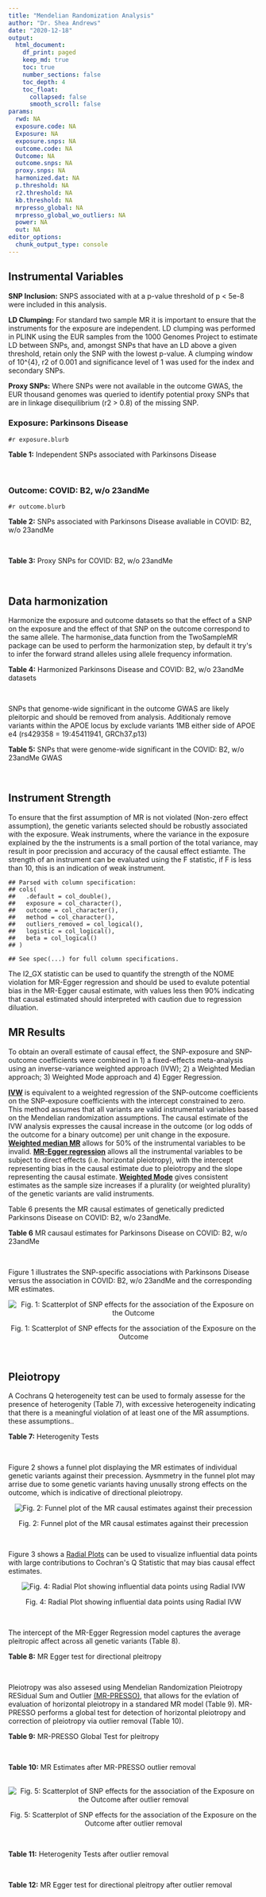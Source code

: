 ```yaml
---
title: "Mendelian Randomization Analysis"
author: "Dr. Shea Andrews"
date: "2020-12-18"
output:
  html_document:
    df_print: paged
    keep_md: true
    toc: true
    number_sections: false
    toc_depth: 4
    toc_float:
      collapsed: false
      smooth_scroll: false
params:
  rwd: NA
  exposure.code: NA
  Exposure: NA
  exposure.snps: NA
  outcome.code: NA
  Outcome: NA
  outcome.snps: NA
  proxy.snps: NA
  harmonized.dat: NA
  p.threshold: NA
  r2.threshold: NA
  kb.threshold: NA
  mrpresso_global: NA
  mrpresso_global_wo_outliers: NA
  power: NA
  out: NA
editor_options:
  chunk_output_type: console
---
```







## Instrumental Variables
**SNP Inclusion:** SNPS associated with at a p-value threshold of p < 5e-8 were included in this analysis.
<br>

**LD Clumping:** For standard two sample MR it is important to ensure that the instruments for the exposure are independent. LD clumping was performed in PLINK using the EUR samples from the 1000 Genomes Project to estimate LD between SNPs, and, amongst SNPs that have an LD above a given threshold, retain only the SNP with the lowest p-value. A clumping window of 10^{4}, r2 of 0.001 and significance level of 1 was used for the index and secondary SNPs.
<br>

**Proxy SNPs:** Where SNPs were not available in the outcome GWAS, the EUR thousand genomes was queried to identify potential proxy SNPs that are in linkage disequilibrium (r2 > 0.8) of the missing SNP.
<br>

### Exposure: Parkinsons Disease
`#r exposure.blurb`
<br>

**Table 1:** Independent SNPs associated with Parkinsons Disease
<div data-pagedtable="false">
  <script data-pagedtable-source type="application/json">
{"columns":[{"label":["SNP"],"name":[1],"type":["chr"],"align":["left"]},{"label":["CHROM"],"name":[2],"type":["dbl"],"align":["right"]},{"label":["POS"],"name":[3],"type":["dbl"],"align":["right"]},{"label":["REF"],"name":[4],"type":["chr"],"align":["left"]},{"label":["ALT"],"name":[5],"type":["chr"],"align":["left"]},{"label":["AF"],"name":[6],"type":["dbl"],"align":["right"]},{"label":["BETA"],"name":[7],"type":["dbl"],"align":["right"]},{"label":["SE"],"name":[8],"type":["dbl"],"align":["right"]},{"label":["Z"],"name":[9],"type":["dbl"],"align":["right"]},{"label":["P"],"name":[10],"type":["dbl"],"align":["right"]},{"label":["N"],"name":[11],"type":["dbl"],"align":["right"]},{"label":["TRAIT"],"name":[12],"type":["chr"],"align":["left"]}],"data":[{"1":"rs35749011","2":"1","3":"155135036","4":"G","5":"A","6":"0.0191","7":"0.7508","8":"0.0659","9":"11.393020","10":"5.022e-30","11":"482730","12":"parkinsons_disease"},{"1":"rs823106","2":"1","3":"205656453","4":"G","5":"C","6":"0.8488","7":"-0.1492","8":"0.0239","9":"-6.242678","10":"4.100e-10","11":"482730","12":"parkinsons_disease"},{"1":"rs4488803","2":"3","3":"58218352","4":"G","5":"A","6":"0.3746","7":"-0.1136","8":"0.0199","9":"-5.708543","10":"1.076e-08","11":"482730","12":"parkinsons_disease"},{"1":"rs34311866","2":"4","3":"951947","4":"T","5":"C","6":"0.1958","7":"0.2272","8":"0.0231","9":"9.835500","10":"7.974e-23","11":"482730","12":"parkinsons_disease"},{"1":"rs4698412","2":"4","3":"15737348","4":"G","5":"A","6":"0.5530","7":"0.1258","8":"0.0168","9":"7.488095","10":"7.049e-14","11":"482730","12":"parkinsons_disease"},{"1":"rs7695720","2":"4","3":"77183300","4":"A","5":"C","6":"0.2091","7":"-0.1255","8":"0.0208","9":"-6.033650","10":"1.528e-09","11":"482730","12":"parkinsons_disease"},{"1":"rs356203","2":"4","3":"90666041","4":"C","5":"T","6":"0.6169","7":"-0.2398","8":"0.0178","9":"-13.471910","10":"3.007e-41","11":"482730","12":"parkinsons_disease"},{"1":"rs75646569","2":"5","3":"60345424","4":"T","5":"G","6":"0.1117","7":"0.1916","8":"0.0266","9":"7.203010","10":"5.618e-13","11":"482730","12":"parkinsons_disease"},{"1":"rs35265698","2":"6","3":"32561334","4":"C","5":"G","6":"0.1547","7":"-0.2000","8":"0.0303","9":"-6.600660","10":"3.927e-11","11":"480593","12":"parkinsons_disease"},{"1":"rs858295","2":"7","3":"23245569","4":"A","5":"G","6":"0.3947","7":"-0.1039","8":"0.0176","9":"-5.903410","10":"3.831e-09","11":"482730","12":"parkinsons_disease"},{"1":"rs620490","2":"8","3":"16697579","4":"T","5":"G","6":"0.2762","7":"-0.1174","8":"0.0190","9":"-6.178950","10":"6.456e-10","11":"482730","12":"parkinsons_disease"},{"1":"rs144814361","2":"10","3":"121410917","4":"C","5":"T","6":"0.0174","7":"0.4411","8":"0.0680","9":"6.486765","10":"9.065e-11","11":"482730","12":"parkinsons_disease"},{"1":"rs75505347","2":"12","3":"40885549","4":"C","5":"T","6":"0.0195","7":"0.3917","8":"0.0674","9":"5.811573","10":"6.117e-09","11":"482730","12":"parkinsons_disease"},{"1":"rs10847864","2":"12","3":"123326598","4":"G","5":"T","6":"0.3625","7":"0.1274","8":"0.0179","9":"7.117318","10":"9.812e-13","11":"482730","12":"parkinsons_disease"},{"1":"rs4774417","2":"15","3":"61993702","4":"G","5":"A","6":"0.7397","7":"0.1052","8":"0.0192","9":"5.479167","10":"4.626e-08","11":"482730","12":"parkinsons_disease"},{"1":"rs12934900","2":"16","3":"30923602","4":"A","5":"T","6":"0.6571","7":"0.1215","8":"0.0184","9":"6.603260","10":"4.331e-11","11":"482730","12":"parkinsons_disease"},{"1":"rs4566208","2":"17","3":"16010920","4":"A","5":"G","6":"0.5659","7":"-0.0957","8":"0.0174","9":"-5.500000","10":"3.884e-08","11":"482730","12":"parkinsons_disease"},{"1":"rs58879558","2":"17","3":"44095467","4":"T","5":"C","6":"0.2229","7":"-0.2383","8":"0.0250","9":"-9.532000","10":"1.363e-21","11":"482730","12":"parkinsons_disease"},{"1":"rs4588066","2":"18","3":"40672964","4":"G","5":"A","6":"0.3260","7":"0.1046","8":"0.0178","9":"5.876404","10":"4.453e-09","11":"482730","12":"parkinsons_disease"}],"options":{"columns":{"min":{},"max":[10]},"rows":{"min":[10],"max":[10]},"pages":{}}}
  </script>
</div>
<br>

### Outcome: COVID: B2, w/o 23andMe
`#r outcome.blurb`
<br>

**Table 2:** SNPs associated with Parkinsons Disease avaliable in COVID: B2, w/o 23andMe
<div data-pagedtable="false">
  <script data-pagedtable-source type="application/json">
{"columns":[{"label":["SNP"],"name":[1],"type":["chr"],"align":["left"]},{"label":["CHROM"],"name":[2],"type":["dbl"],"align":["right"]},{"label":["POS"],"name":[3],"type":["dbl"],"align":["right"]},{"label":["REF"],"name":[4],"type":["chr"],"align":["left"]},{"label":["ALT"],"name":[5],"type":["chr"],"align":["left"]},{"label":["AF"],"name":[6],"type":["dbl"],"align":["right"]},{"label":["BETA"],"name":[7],"type":["dbl"],"align":["right"]},{"label":["SE"],"name":[8],"type":["dbl"],"align":["right"]},{"label":["Z"],"name":[9],"type":["dbl"],"align":["right"]},{"label":["P"],"name":[10],"type":["dbl"],"align":["right"]},{"label":["N"],"name":[11],"type":["dbl"],"align":["right"]},{"label":["TRAIT"],"name":[12],"type":["chr"],"align":["left"]}],"data":[{"1":"rs35749011","2":"1","3":"155135036","4":"G","5":"A","6":"0.01416","7":"-0.0315220","8":"0.114360","9":"-0.2756383","10":"7.828e-01","11":"665355","12":"COVID:_hospitalized_vs._population__eur_w/o_23andMe"},{"1":"rs823106","2":"1","3":"205656453","4":"G","5":"C","6":"0.87790","7":"-0.0633260","8":"0.032680","9":"-1.9377601","10":"5.265e-02","11":"908494","12":"COVID:_hospitalized_vs._population__eur_w/o_23andMe"},{"1":"rs4488803","2":"3","3":"58218352","4":"G","5":"A","6":"0.40720","7":"0.0211050","8":"0.028202","9":"0.7483512","10":"4.542e-01","11":"898438","12":"COVID:_hospitalized_vs._population__eur_w/o_23andMe"},{"1":"rs34311866","2":"4","3":"951947","4":"T","5":"C","6":"0.19400","7":"-0.0068536","8":"0.029228","9":"-0.2344875","10":"8.146e-01","11":"908494","12":"COVID:_hospitalized_vs._population__eur_w/o_23andMe"},{"1":"rs4698412","2":"4","3":"15737348","4":"G","5":"A","6":"0.55810","7":"-0.0097235","8":"0.023078","9":"-0.4213320","10":"6.735e-01","11":"908494","12":"COVID:_hospitalized_vs._population__eur_w/o_23andMe"},{"1":"rs7695720","2":"4","3":"77183300","4":"A","5":"C","6":"0.21410","7":"-0.0152380","8":"0.034083","9":"-0.4470851","10":"6.548e-01","11":"897825","12":"COVID:_hospitalized_vs._population__eur_w/o_23andMe"},{"1":"rs356203","2":"4","3":"90666041","4":"C","5":"T","6":"0.64060","7":"0.0161950","8":"0.024279","9":"0.6670374","10":"5.048e-01","11":"907881","12":"COVID:_hospitalized_vs._population__eur_w/o_23andMe"},{"1":"rs75646569","2":"5","3":"60345424","4":"T","5":"G","6":"0.10170","7":"-0.0430430","8":"0.038079","9":"-1.1303606","10":"2.583e-01","11":"908494","12":"COVID:_hospitalized_vs._population__eur_w/o_23andMe"},{"1":"rs35265698","2":"6","3":"32561334","4":"C","5":"G","6":"0.17760","7":"-0.0723410","8":"0.032361","9":"-2.2354377","10":"2.539e-02","11":"908494","12":"COVID:_hospitalized_vs._population__eur_w/o_23andMe"},{"1":"rs858295","2":"7","3":"23245569","4":"A","5":"G","6":"0.38250","7":"-0.0027350","8":"0.023583","9":"-0.1159734","10":"9.077e-01","11":"908494","12":"COVID:_hospitalized_vs._population__eur_w/o_23andMe"},{"1":"rs620490","2":"8","3":"16697579","4":"T","5":"G","6":"0.29150","7":"-0.0462060","8":"0.025947","9":"-1.7807839","10":"7.494e-02","11":"907881","12":"COVID:_hospitalized_vs._population__eur_w/o_23andMe"},{"1":"rs144814361","2":"10","3":"121410917","4":"C","5":"T","6":"0.01875","7":"-0.0739670","8":"0.115280","9":"-0.6416291","10":"5.211e-01","11":"897825","12":"COVID:_hospitalized_vs._population__eur_w/o_23andMe"},{"1":"rs75505347","2":"12","3":"40885549","4":"C","5":"T","6":"0.02067","7":"0.0457140","8":"0.083676","9":"0.5463215","10":"5.848e-01","11":"907881","12":"COVID:_hospitalized_vs._population__eur_w/o_23andMe"},{"1":"rs10847864","2":"12","3":"123326598","4":"G","5":"T","6":"0.34870","7":"-0.0292040","8":"0.032206","9":"-0.9067876","10":"3.645e-01","11":"621411","12":"COVID:_hospitalized_vs._population__eur_w/o_23andMe"},{"1":"rs4774417","2":"15","3":"61993702","4":"G","5":"A","6":"0.71010","7":"-0.0151440","8":"0.033188","9":"-0.4563095","10":"6.482e-01","11":"895822","12":"COVID:_hospitalized_vs._population__eur_w/o_23andMe"},{"1":"rs12934900","2":"16","3":"30923602","4":"A","5":"T","6":"0.64030","7":"-0.0168120","8":"0.029052","9":"-0.5786865","10":"5.628e-01","11":"898438","12":"COVID:_hospitalized_vs._population__eur_w/o_23andMe"},{"1":"rs4566208","2":"17","3":"16010920","4":"A","5":"G","6":"0.55380","7":"0.0191260","8":"0.024695","9":"0.7744888","10":"4.387e-01","11":"905878","12":"COVID:_hospitalized_vs._population__eur_w/o_23andMe"},{"1":"rs58879558","2":"17","3":"44095467","4":"T","5":"C","6":"0.21550","7":"-0.1185500","8":"0.027692","9":"-4.2810198","10":"1.862e-05","11":"669783","12":"COVID:_hospitalized_vs._population__eur_w/o_23andMe"},{"1":"rs4588066","2":"18","3":"40672964","4":"G","5":"A","6":"0.33670","7":"-0.0062147","8":"0.024802","9":"-0.2505725","10":"8.021e-01","11":"908494","12":"COVID:_hospitalized_vs._population__eur_w/o_23andMe"}],"options":{"columns":{"min":{},"max":[10]},"rows":{"min":[10],"max":[10]},"pages":{}}}
  </script>
</div>
<br>

**Table 3:** Proxy SNPs for COVID: B2, w/o 23andMe
<div data-pagedtable="false">
  <script data-pagedtable-source type="application/json">
{"columns":[{"label":["proxy.outcome"],"name":[1],"type":["lgl"],"align":["right"]},{"label":["target_snp"],"name":[2],"type":["lgl"],"align":["right"]},{"label":["proxy_snp"],"name":[3],"type":["lgl"],"align":["right"]},{"label":["ld.r2"],"name":[4],"type":["lgl"],"align":["right"]},{"label":["Dprime"],"name":[5],"type":["lgl"],"align":["right"]},{"label":["ref.proxy"],"name":[6],"type":["lgl"],"align":["right"]},{"label":["alt.proxy"],"name":[7],"type":["lgl"],"align":["right"]},{"label":["CHROM"],"name":[8],"type":["lgl"],"align":["right"]},{"label":["POS"],"name":[9],"type":["lgl"],"align":["right"]},{"label":["ALT.proxy"],"name":[10],"type":["lgl"],"align":["right"]},{"label":["REF.proxy"],"name":[11],"type":["lgl"],"align":["right"]},{"label":["AF"],"name":[12],"type":["lgl"],"align":["right"]},{"label":["BETA"],"name":[13],"type":["lgl"],"align":["right"]},{"label":["SE"],"name":[14],"type":["lgl"],"align":["right"]},{"label":["P"],"name":[15],"type":["lgl"],"align":["right"]},{"label":["N"],"name":[16],"type":["lgl"],"align":["right"]},{"label":["ref"],"name":[17],"type":["lgl"],"align":["right"]},{"label":["alt"],"name":[18],"type":["lgl"],"align":["right"]},{"label":["ALT"],"name":[19],"type":["lgl"],"align":["right"]},{"label":["REF"],"name":[20],"type":["lgl"],"align":["right"]},{"label":["PHASE"],"name":[21],"type":["lgl"],"align":["right"]}],"data":[{"1":"NA","2":"NA","3":"NA","4":"NA","5":"NA","6":"NA","7":"NA","8":"NA","9":"NA","10":"NA","11":"NA","12":"NA","13":"NA","14":"NA","15":"NA","16":"NA","17":"NA","18":"NA","19":"NA","20":"NA","21":"NA"}],"options":{"columns":{"min":{},"max":[10]},"rows":{"min":[10],"max":[10]},"pages":{}}}
  </script>
</div>
<br>

## Data harmonization
Harmonize the exposure and outcome datasets so that the effect of a SNP on the exposure and the effect of that SNP on the outcome correspond to the same allele. The harmonise_data function from the TwoSampleMR package can be used to perform the harmonization step, by default it try's to infer the forward strand alleles using allele frequency information.
<br>

**Table 4:** Harmonized Parkinsons Disease and COVID: B2, w/o 23andMe datasets
<div data-pagedtable="false">
  <script data-pagedtable-source type="application/json">
{"columns":[{"label":["SNP"],"name":[1],"type":["chr"],"align":["left"]},{"label":["effect_allele.exposure"],"name":[2],"type":["chr"],"align":["left"]},{"label":["other_allele.exposure"],"name":[3],"type":["chr"],"align":["left"]},{"label":["effect_allele.outcome"],"name":[4],"type":["chr"],"align":["left"]},{"label":["other_allele.outcome"],"name":[5],"type":["chr"],"align":["left"]},{"label":["beta.exposure"],"name":[6],"type":["dbl"],"align":["right"]},{"label":["beta.outcome"],"name":[7],"type":["dbl"],"align":["right"]},{"label":["eaf.exposure"],"name":[8],"type":["dbl"],"align":["right"]},{"label":["eaf.outcome"],"name":[9],"type":["dbl"],"align":["right"]},{"label":["remove"],"name":[10],"type":["lgl"],"align":["right"]},{"label":["palindromic"],"name":[11],"type":["lgl"],"align":["right"]},{"label":["ambiguous"],"name":[12],"type":["lgl"],"align":["right"]},{"label":["id.outcome"],"name":[13],"type":["chr"],"align":["left"]},{"label":["chr.outcome"],"name":[14],"type":["dbl"],"align":["right"]},{"label":["pos.outcome"],"name":[15],"type":["dbl"],"align":["right"]},{"label":["se.outcome"],"name":[16],"type":["dbl"],"align":["right"]},{"label":["z.outcome"],"name":[17],"type":["dbl"],"align":["right"]},{"label":["pval.outcome"],"name":[18],"type":["dbl"],"align":["right"]},{"label":["samplesize.outcome"],"name":[19],"type":["dbl"],"align":["right"]},{"label":["outcome"],"name":[20],"type":["chr"],"align":["left"]},{"label":["mr_keep.outcome"],"name":[21],"type":["lgl"],"align":["right"]},{"label":["pval_origin.outcome"],"name":[22],"type":["chr"],"align":["left"]},{"label":["chr.exposure"],"name":[23],"type":["dbl"],"align":["right"]},{"label":["pos.exposure"],"name":[24],"type":["dbl"],"align":["right"]},{"label":["se.exposure"],"name":[25],"type":["dbl"],"align":["right"]},{"label":["z.exposure"],"name":[26],"type":["dbl"],"align":["right"]},{"label":["pval.exposure"],"name":[27],"type":["dbl"],"align":["right"]},{"label":["samplesize.exposure"],"name":[28],"type":["dbl"],"align":["right"]},{"label":["exposure"],"name":[29],"type":["chr"],"align":["left"]},{"label":["mr_keep.exposure"],"name":[30],"type":["lgl"],"align":["right"]},{"label":["pval_origin.exposure"],"name":[31],"type":["chr"],"align":["left"]},{"label":["id.exposure"],"name":[32],"type":["chr"],"align":["left"]},{"label":["action"],"name":[33],"type":["dbl"],"align":["right"]},{"label":["mr_keep"],"name":[34],"type":["lgl"],"align":["right"]},{"label":["pt"],"name":[35],"type":["dbl"],"align":["right"]},{"label":["pleitropy_keep"],"name":[36],"type":["lgl"],"align":["right"]},{"label":["mrpresso_RSSobs"],"name":[37],"type":["dbl"],"align":["right"]},{"label":["mrpresso_pval"],"name":[38],"type":["chr"],"align":["left"]},{"label":["mrpresso_keep"],"name":[39],"type":["lgl"],"align":["right"]}],"data":[{"1":"rs10847864","2":"T","3":"G","4":"T","5":"G","6":"0.1274","7":"-0.0292040","8":"0.3625","9":"0.34870","10":"FALSE","11":"FALSE","12":"FALSE","13":"FXn2jt","14":"12","15":"123326598","16":"0.032206","17":"-0.9067876","18":"3.645e-01","19":"621411","20":"covidhgi2020anaB2v4eur","21":"TRUE","22":"reported","23":"12","24":"123326598","25":"0.0179","26":"7.117318","27":"9.812e-13","28":"482730","29":"Nalls2019pd","30":"TRUE","31":"reported","32":"1VulZH","33":"2","34":"TRUE","35":"5e-08","36":"TRUE","37":"1.484412e-03","38":"1","39":"TRUE"},{"1":"rs12934900","2":"T","3":"A","4":"T","5":"A","6":"0.1215","7":"-0.0168120","8":"0.6571","9":"0.64030","10":"FALSE","11":"TRUE","12":"FALSE","13":"FXn2jt","14":"16","15":"30923602","16":"0.029052","17":"-0.5786865","18":"5.628e-01","19":"898438","20":"covidhgi2020anaB2v4eur","21":"TRUE","22":"reported","23":"16","24":"30923602","25":"0.0184","26":"6.603260","27":"4.331e-11","28":"482730","29":"Nalls2019pd","30":"TRUE","31":"reported","32":"1VulZH","33":"2","34":"TRUE","35":"5e-08","36":"TRUE","37":"6.491227e-04","38":"1","39":"TRUE"},{"1":"rs144814361","2":"T","3":"C","4":"T","5":"C","6":"0.4411","7":"-0.0739670","8":"0.0174","9":"0.01875","10":"FALSE","11":"FALSE","12":"FALSE","13":"FXn2jt","14":"10","15":"121410917","16":"0.115280","17":"-0.6416291","18":"5.211e-01","19":"897825","20":"covidhgi2020anaB2v4eur","21":"TRUE","22":"reported","23":"10","24":"121410917","25":"0.0680","26":"6.486765","27":"9.065e-11","28":"482730","29":"Nalls2019pd","30":"TRUE","31":"reported","32":"1VulZH","33":"2","34":"TRUE","35":"5e-08","36":"TRUE","37":"1.108698e-02","38":"1","39":"TRUE"},{"1":"rs34311866","2":"C","3":"T","4":"C","5":"T","6":"0.2272","7":"-0.0068536","8":"0.1958","9":"0.19400","10":"FALSE","11":"FALSE","12":"FALSE","13":"FXn2jt","14":"4","15":"951947","16":"0.029228","17":"-0.2344875","18":"8.146e-01","19":"908494","20":"covidhgi2020anaB2v4eur","21":"TRUE","22":"reported","23":"4","24":"951947","25":"0.0231","26":"9.835500","27":"7.974e-23","28":"482730","29":"Nalls2019pd","30":"TRUE","31":"reported","32":"1VulZH","33":"2","34":"TRUE","35":"5e-08","36":"TRUE","37":"5.834355e-04","38":"1","39":"TRUE"},{"1":"rs35265698","2":"G","3":"C","4":"G","5":"C","6":"-0.2000","7":"-0.0723410","8":"0.1547","9":"0.17760","10":"FALSE","11":"TRUE","12":"FALSE","13":"FXn2jt","14":"6","15":"32561334","16":"0.032361","17":"-2.2354377","18":"2.539e-02","19":"908494","20":"covidhgi2020anaB2v4eur","21":"TRUE","22":"reported","23":"6","24":"32561334","25":"0.0303","26":"-6.600660","27":"3.927e-11","28":"480593","29":"Nalls2019pd","30":"TRUE","31":"reported","32":"1VulZH","33":"2","34":"TRUE","35":"5e-08","36":"TRUE","37":"4.046484e-03","38":"0.9234","39":"TRUE"},{"1":"rs356203","2":"T","3":"C","4":"T","5":"C","6":"-0.2398","7":"0.0161950","8":"0.6169","9":"0.64060","10":"FALSE","11":"FALSE","12":"FALSE","13":"FXn2jt","14":"4","15":"90666041","16":"0.024279","17":"0.6670374","18":"5.048e-01","19":"907881","20":"covidhgi2020anaB2v4eur","21":"TRUE","22":"reported","23":"4","24":"90666041","25":"0.0178","26":"-13.471910","27":"3.007e-41","28":"482730","29":"Nalls2019pd","30":"TRUE","31":"reported","32":"1VulZH","33":"2","34":"TRUE","35":"5e-08","36":"TRUE","37":"1.466702e-03","38":"1","39":"TRUE"},{"1":"rs35749011","2":"A","3":"G","4":"A","5":"G","6":"0.7508","7":"-0.0315220","8":"0.0191","9":"0.01416","10":"FALSE","11":"FALSE","12":"FALSE","13":"FXn2jt","14":"1","15":"155135036","16":"0.114360","17":"-0.2756383","18":"7.828e-01","19":"665355","20":"covidhgi2020anaB2v4eur","21":"TRUE","22":"reported","23":"1","24":"155135036","25":"0.0659","26":"11.393020","27":"5.022e-30","28":"482730","29":"Nalls2019pd","30":"TRUE","31":"reported","32":"1VulZH","33":"2","34":"TRUE","35":"5e-08","36":"TRUE","37":"7.534341e-03","38":"1","39":"TRUE"},{"1":"rs4488803","2":"A","3":"G","4":"A","5":"G","6":"-0.1136","7":"0.0211050","8":"0.3746","9":"0.40720","10":"FALSE","11":"FALSE","12":"FALSE","13":"FXn2jt","14":"3","15":"58218352","16":"0.028202","17":"0.7483512","18":"4.542e-01","19":"898438","20":"covidhgi2020anaB2v4eur","21":"TRUE","22":"reported","23":"3","24":"58218352","25":"0.0199","26":"-5.708543","27":"1.076e-08","28":"482730","29":"Nalls2019pd","30":"TRUE","31":"reported","32":"1VulZH","33":"2","34":"TRUE","35":"5e-08","36":"TRUE","37":"8.591089e-04","38":"1","39":"TRUE"},{"1":"rs4566208","2":"G","3":"A","4":"G","5":"A","6":"-0.0957","7":"0.0191260","8":"0.5659","9":"0.55380","10":"FALSE","11":"FALSE","12":"FALSE","13":"FXn2jt","14":"17","15":"16010920","16":"0.024695","17":"0.7744888","18":"4.387e-01","19":"905878","20":"covidhgi2020anaB2v4eur","21":"TRUE","22":"reported","23":"17","24":"16010920","25":"0.0174","26":"-5.500000","27":"3.884e-08","28":"482730","29":"Nalls2019pd","30":"TRUE","31":"reported","32":"1VulZH","33":"2","34":"TRUE","35":"5e-08","36":"TRUE","37":"6.771109e-04","38":"1","39":"TRUE"},{"1":"rs4588066","2":"A","3":"G","4":"A","5":"G","6":"0.1046","7":"-0.0062147","8":"0.3260","9":"0.33670","10":"FALSE","11":"FALSE","12":"FALSE","13":"FXn2jt","14":"18","15":"40672964","16":"0.024802","17":"-0.2505725","18":"8.021e-01","19":"908494","20":"covidhgi2020anaB2v4eur","21":"TRUE","22":"reported","23":"18","24":"40672964","25":"0.0178","26":"5.876404","27":"4.453e-09","28":"482730","29":"Nalls2019pd","30":"TRUE","31":"reported","32":"1VulZH","33":"2","34":"TRUE","35":"5e-08","36":"TRUE","37":"1.801394e-04","38":"1","39":"TRUE"},{"1":"rs4698412","2":"A","3":"G","4":"A","5":"G","6":"0.1258","7":"-0.0097235","8":"0.5530","9":"0.55810","10":"FALSE","11":"FALSE","12":"FALSE","13":"FXn2jt","14":"4","15":"15737348","16":"0.023078","17":"-0.4213320","18":"6.735e-01","19":"908494","20":"covidhgi2020anaB2v4eur","21":"TRUE","22":"reported","23":"4","24":"15737348","25":"0.0168","26":"7.488095","27":"7.049e-14","28":"482730","29":"Nalls2019pd","30":"TRUE","31":"reported","32":"1VulZH","33":"2","34":"TRUE","35":"5e-08","36":"TRUE","37":"3.560726e-04","38":"1","39":"TRUE"},{"1":"rs4774417","2":"A","3":"G","4":"A","5":"G","6":"0.1052","7":"-0.0151440","8":"0.7397","9":"0.71010","10":"FALSE","11":"FALSE","12":"FALSE","13":"FXn2jt","14":"15","15":"61993702","16":"0.033188","17":"-0.4563095","18":"6.482e-01","19":"895822","20":"covidhgi2020anaB2v4eur","21":"TRUE","22":"reported","23":"15","24":"61993702","25":"0.0192","26":"5.479167","27":"4.626e-08","28":"482730","29":"Nalls2019pd","30":"TRUE","31":"reported","32":"1VulZH","33":"2","34":"TRUE","35":"5e-08","36":"TRUE","37":"5.002086e-04","38":"1","39":"TRUE"},{"1":"rs58879558","2":"C","3":"T","4":"C","5":"T","6":"-0.2383","7":"-0.1185500","8":"0.2229","9":"0.21550","10":"FALSE","11":"FALSE","12":"FALSE","13":"FXn2jt","14":"17","15":"44095467","16":"0.027692","17":"-4.2810198","18":"1.862e-05","19":"669783","20":"covidhgi2020anaB2v4eur","21":"TRUE","22":"reported","23":"17","24":"44095467","25":"0.0250","26":"-9.532000","27":"1.363e-21","28":"482730","29":"Nalls2019pd","30":"TRUE","31":"reported","32":"1VulZH","33":"2","34":"TRUE","35":"5e-08","36":"TRUE","37":"1.402592e-02","38":"<0.0019","39":"FALSE"},{"1":"rs620490","2":"G","3":"T","4":"G","5":"T","6":"-0.1174","7":"-0.0462060","8":"0.2762","9":"0.29150","10":"FALSE","11":"FALSE","12":"FALSE","13":"FXn2jt","14":"8","15":"16697579","16":"0.025947","17":"-1.7807839","18":"7.494e-02","19":"907881","20":"covidhgi2020anaB2v4eur","21":"TRUE","22":"reported","23":"8","24":"16697579","25":"0.0190","26":"-6.178950","27":"6.456e-10","28":"482730","29":"Nalls2019pd","30":"TRUE","31":"reported","32":"1VulZH","33":"2","34":"TRUE","35":"5e-08","36":"TRUE","37":"1.601590e-03","38":"1","39":"TRUE"},{"1":"rs75505347","2":"T","3":"C","4":"T","5":"C","6":"0.3917","7":"0.0457140","8":"0.0195","9":"0.02067","10":"FALSE","11":"FALSE","12":"FALSE","13":"FXn2jt","14":"12","15":"40885549","16":"0.083676","17":"0.5463215","18":"5.848e-01","19":"907881","20":"covidhgi2020anaB2v4eur","21":"TRUE","22":"reported","23":"12","24":"40885549","25":"0.0674","26":"5.811573","27":"6.117e-09","28":"482730","29":"Nalls2019pd","30":"TRUE","31":"reported","32":"1VulZH","33":"2","34":"TRUE","35":"5e-08","36":"TRUE","37":"4.451939e-04","38":"1","39":"TRUE"},{"1":"rs75646569","2":"G","3":"T","4":"G","5":"T","6":"0.1916","7":"-0.0430430","8":"0.1117","9":"0.10170","10":"FALSE","11":"FALSE","12":"FALSE","13":"FXn2jt","14":"5","15":"60345424","16":"0.038079","17":"-1.1303606","18":"2.583e-01","19":"908494","20":"covidhgi2020anaB2v4eur","21":"TRUE","22":"reported","23":"5","24":"60345424","25":"0.0266","26":"7.203010","27":"5.618e-13","28":"482730","29":"Nalls2019pd","30":"TRUE","31":"reported","32":"1VulZH","33":"2","34":"TRUE","35":"5e-08","36":"TRUE","37":"3.369914e-03","38":"1","39":"TRUE"},{"1":"rs7695720","2":"C","3":"A","4":"C","5":"A","6":"-0.1255","7":"-0.0152380","8":"0.2091","9":"0.21410","10":"FALSE","11":"FALSE","12":"FALSE","13":"FXn2jt","14":"4","15":"77183300","16":"0.034083","17":"-0.4470851","18":"6.548e-01","19":"897825","20":"covidhgi2020anaB2v4eur","21":"TRUE","22":"reported","23":"4","24":"77183300","25":"0.0208","26":"-6.033650","27":"1.528e-09","28":"482730","29":"Nalls2019pd","30":"TRUE","31":"reported","32":"1VulZH","33":"2","34":"TRUE","35":"5e-08","36":"TRUE","37":"5.277618e-05","38":"1","39":"TRUE"},{"1":"rs823106","2":"C","3":"G","4":"C","5":"G","6":"-0.1492","7":"-0.0633260","8":"0.8488","9":"0.87790","10":"FALSE","11":"TRUE","12":"FALSE","13":"FXn2jt","14":"1","15":"205656453","16":"0.032680","17":"-1.9377601","18":"5.265e-02","19":"908494","20":"covidhgi2020anaB2v4eur","21":"TRUE","22":"reported","23":"1","24":"205656453","25":"0.0239","26":"-6.242678","27":"4.100e-10","28":"482730","29":"Nalls2019pd","30":"TRUE","31":"reported","32":"1VulZH","33":"2","34":"TRUE","35":"5e-08","36":"TRUE","37":"3.099469e-03","38":"1","39":"TRUE"},{"1":"rs858295","2":"G","3":"A","4":"G","5":"A","6":"-0.1039","7":"-0.0027350","8":"0.3947","9":"0.38250","10":"FALSE","11":"FALSE","12":"FALSE","13":"FXn2jt","14":"7","15":"23245569","16":"0.023583","17":"-0.1159734","18":"9.077e-01","19":"908494","20":"covidhgi2020anaB2v4eur","21":"TRUE","22":"reported","23":"7","24":"23245569","25":"0.0176","26":"-5.903410","27":"3.831e-09","28":"482730","29":"Nalls2019pd","30":"TRUE","31":"reported","32":"1VulZH","33":"2","34":"TRUE","35":"5e-08","36":"TRUE","37":"1.721962e-05","38":"1","39":"TRUE"}],"options":{"columns":{"min":{},"max":[10]},"rows":{"min":[10],"max":[10]},"pages":{}}}
  </script>
</div>
<br>

SNPs that genome-wide significant in the outcome GWAS are likely pleitorpic and should be removed from analysis. Additionaly remove variants within the APOE locus by exclude variants 1MB either side of APOE e4 (rs429358 = 19:45411941, GRCh37.p13)
<br>


**Table 5:** SNPs that were genome-wide significant in the COVID: B2, w/o 23andMe GWAS
<div data-pagedtable="false">
  <script data-pagedtable-source type="application/json">
{"columns":[{"label":["SNP"],"name":[1],"type":["chr"],"align":["left"]},{"label":["chr.outcome"],"name":[2],"type":["dbl"],"align":["right"]},{"label":["pos.outcome"],"name":[3],"type":["dbl"],"align":["right"]},{"label":["pval.exposure"],"name":[4],"type":["dbl"],"align":["right"]},{"label":["pval.outcome"],"name":[5],"type":["dbl"],"align":["right"]}],"data":[],"options":{"columns":{"min":{},"max":[10]},"rows":{"min":[10],"max":[10]},"pages":{}}}
  </script>
</div>
<br>


## Instrument Strength
To ensure that the first assumption of MR is not violated (Non-zero effect assumption), the genetic variants selected should be robustly associated with the exposure. Weak instruments, where the variance in the exposure explained by the the instruments is a small portion of the total variance, may result in poor precission and accuracy of the causal effect estiamte. The strength of an instrument can be evaluated using the F statistic, if F is less than 10, this is an indication of weak instrument.


```
## Parsed with column specification:
## cols(
##   .default = col_double(),
##   exposure = col_character(),
##   outcome = col_character(),
##   method = col_character(),
##   outliers_removed = col_logical(),
##   logistic = col_logical(),
##   beta = col_logical()
## )
```

```
## See spec(...) for full column specifications.
```

<div data-pagedtable="false">
  <script data-pagedtable-source type="application/json">
{"columns":[{"label":["outliers_removed"],"name":[1],"type":["lgl"],"align":["right"]},{"label":["pve.exposure"],"name":[2],"type":["dbl"],"align":["right"]},{"label":["F"],"name":[3],"type":["dbl"],"align":["right"]},{"label":["Alpha"],"name":[4],"type":["dbl"],"align":["right"]},{"label":["NCP"],"name":[5],"type":["dbl"],"align":["right"]},{"label":["Power"],"name":[6],"type":["dbl"],"align":["right"]}],"data":[{"1":"FALSE","2":"0.0007443399","3":"57.79114","4":"0.05","5":"7.06763670","6":"0.75758176"},{"1":"TRUE","2":"0.0006824166","3":"55.92346","4":"0.05","5":"0.02213487","6":"0.05253946"}],"options":{"columns":{"min":{},"max":[10]},"rows":{"min":[10],"max":[10]},"pages":{}}}
  </script>
</div>

The I2_GX statistic can be used to quantify the strength of the NOME violation for MR-Egger regression and should be used to evalute potential bias in the MR-Egger causal estimate, with values less then 90% indicating that causal estimated should interpreted with caution due to regression diluation.

<div data-pagedtable="false">
  <script data-pagedtable-source type="application/json">
{"columns":[{"label":["outliers_removed"],"name":[1],"type":["lgl"],"align":["right"]},{"label":["Isq_gx"],"name":[2],"type":["dbl"],"align":["right"]}],"data":[{"1":"FALSE","2":"0.8404293"},{"1":"TRUE","2":"0.8227678"}],"options":{"columns":{"min":{},"max":[10]},"rows":{"min":[10],"max":[10]},"pages":{}}}
  </script>
</div>


##  MR Results
To obtain an overall estimate of causal effect, the SNP-exposure and SNP-outcome coefficients were combined in 1) a fixed-effects meta-analysis using an inverse-variance weighted approach (IVW); 2) a Weighted Median approach; 3) Weighted Mode approach and 4) Egger Regression.


[**IVW**](https://doi.org/10.1002/gepi.21758) is equivalent to a weighted regression of the SNP-outcome coefficients on the SNP-exposure coefficients with the intercept constrained to zero. This method assumes that all variants are valid instrumental variables based on the Mendelian randomization assumptions. The causal estimate of the IVW analysis expresses the causal increase in the outcome (or log odds of the outcome for a binary outcome) per unit change in the exposure. [**Weighted median MR**](https://doi.org/10.1002/gepi.21965) allows for 50% of the instrumental variables to be invalid. [**MR-Egger regression**](https://doi.org/10.1093/ije/dyw220) allows all the instrumental variables to be subject to direct effects (i.e. horizontal pleiotropy), with the intercept representing bias in the causal estimate due to pleiotropy and the slope representing the causal estimate. [**Weighted Mode**](https://doi.org/10.1093/ije/dyx102) gives consistent estimates as the sample size increases if a plurality (or weighted plurality) of the genetic variants are valid instruments.
<br>



Table 6 presents the MR causal estimates of genetically predicted Parkinsons Disease on COVID: B2, w/o 23andMe.
<br>

**Table 6** MR causaul estimates for Parkinsons Disease on COVID: B2, w/o 23andMe
<div data-pagedtable="false">
  <script data-pagedtable-source type="application/json">
{"columns":[{"label":["id.exposure"],"name":[1],"type":["chr"],"align":["left"]},{"label":["id.outcome"],"name":[2],"type":["chr"],"align":["left"]},{"label":["outcome"],"name":[3],"type":["fctr"],"align":["left"]},{"label":["exposure"],"name":[4],"type":["fctr"],"align":["left"]},{"label":["method"],"name":[5],"type":["fctr"],"align":["left"]},{"label":["nsnp"],"name":[6],"type":["int"],"align":["right"]},{"label":["b"],"name":[7],"type":["dbl"],"align":["right"]},{"label":["se"],"name":[8],"type":["dbl"],"align":["right"]},{"label":["pval"],"name":[9],"type":["dbl"],"align":["right"]}],"data":[{"1":"1VulZH","2":"FXn2jt","3":"covidhgi2020anaB2v4eur","4":"Nalls2019pd","5":"Inverse variance weighted (fixed effects)","6":"19","7":"0.06490562","8":"0.04183352","9":"0.1207767"},{"1":"1VulZH","2":"FXn2jt","3":"covidhgi2020anaB2v4eur","4":"Nalls2019pd","5":"Weighted median","6":"19","7":"-0.04442159","8":"0.06514019","9":"0.4952780"},{"1":"1VulZH","2":"FXn2jt","3":"covidhgi2020anaB2v4eur","4":"Nalls2019pd","5":"Weighted mode","6":"19","7":"-0.06880371","8":"0.08209435","9":"0.4129628"},{"1":"1VulZH","2":"FXn2jt","3":"covidhgi2020anaB2v4eur","4":"Nalls2019pd","5":"MR Egger","6":"19","7":"0.14047238","8":"0.14099656","9":"0.3330835"}],"options":{"columns":{"min":{},"max":[10]},"rows":{"min":[10],"max":[10]},"pages":{}}}
  </script>
</div>
<br>

Figure 1 illustrates the SNP-specific associations with Parkinsons Disease versus the association in COVID: B2, w/o 23andMe and the corresponding MR estimates.
<br>

<div class="figure" style="text-align: center">
<img src="/sc/arion/projects/LOAD/shea/Projects/MRcovid/results/MRcovideurwoukbb/Nalls2019pd/covidhgi2020anaB2v4eur/Nalls2019pd_5e-8_covidhgi2020anaB2v4eur_MR_Analaysis_files/figure-html/scatter_plot-1.png" alt="Fig. 1: Scatterplot of SNP effects for the association of the Exposure on the Outcome"  />
<p class="caption">Fig. 1: Scatterplot of SNP effects for the association of the Exposure on the Outcome</p>
</div>
<br>


## Pleiotropy
A Cochrans Q heterogeneity test can be used to formaly assesse for the presence of heterogenity (Table 7), with excessive heterogeneity indicating that there is a meaningful violation of at least one of the MR assumptions.
these assumptions..
<br>

**Table 7:** Heterogenity Tests
<div data-pagedtable="false">
  <script data-pagedtable-source type="application/json">
{"columns":[{"label":["id.exposure"],"name":[1],"type":["chr"],"align":["left"]},{"label":["id.outcome"],"name":[2],"type":["chr"],"align":["left"]},{"label":["outcome"],"name":[3],"type":["fctr"],"align":["left"]},{"label":["exposure"],"name":[4],"type":["fctr"],"align":["left"]},{"label":["method"],"name":[5],"type":["fctr"],"align":["left"]},{"label":["Q"],"name":[6],"type":["dbl"],"align":["right"]},{"label":["Q_df"],"name":[7],"type":["dbl"],"align":["right"]},{"label":["Q_pval"],"name":[8],"type":["dbl"],"align":["right"]}],"data":[{"1":"1VulZH","2":"FXn2jt","3":"covidhgi2020anaB2v4eur","4":"Nalls2019pd","5":"MR Egger","6":"32.72020","7":"17","8":"0.01222779"},{"1":"1VulZH","2":"FXn2jt","3":"covidhgi2020anaB2v4eur","4":"Nalls2019pd","5":"Inverse variance weighted","6":"33.38583","7":"18","8":"0.01498280"}],"options":{"columns":{"min":{},"max":[10]},"rows":{"min":[10],"max":[10]},"pages":{}}}
  </script>
</div>
<br>

Figure 2 shows a funnel plot displaying the MR estimates of individual genetic variants against their precession. Aysmmetry in the funnel plot may arrise due to some genetic variants having unusally strong effects on the outcome, which is indicative of directional pleiotropy.
<br>

<div class="figure" style="text-align: center">
<img src="/sc/arion/projects/LOAD/shea/Projects/MRcovid/results/MRcovideurwoukbb/Nalls2019pd/covidhgi2020anaB2v4eur/Nalls2019pd_5e-8_covidhgi2020anaB2v4eur_MR_Analaysis_files/figure-html/funnel_plot-1.png" alt="Fig. 2: Funnel plot of the MR causal estimates against their precession"  />
<p class="caption">Fig. 2: Funnel plot of the MR causal estimates against their precession</p>
</div>
<br>

Figure 3 shows a [Radial Plots](https://github.com/WSpiller/RadialMR) can be used to visualize influential data points with large contributions to Cochran's Q Statistic that may bias causal effect estimates.



<div class="figure" style="text-align: center">
<img src="/sc/arion/projects/LOAD/shea/Projects/MRcovid/results/MRcovideurwoukbb/Nalls2019pd/covidhgi2020anaB2v4eur/Nalls2019pd_5e-8_covidhgi2020anaB2v4eur_MR_Analaysis_files/figure-html/Radial_Plot-1.png" alt="Fig. 4: Radial Plot showing influential data points using Radial IVW"  />
<p class="caption">Fig. 4: Radial Plot showing influential data points using Radial IVW</p>
</div>
<br>

The intercept of the MR-Egger Regression model captures the average pleitropic affect across all genetic variants (Table 8).
<br>

**Table 8:** MR Egger test for directional pleitropy
<div data-pagedtable="false">
  <script data-pagedtable-source type="application/json">
{"columns":[{"label":["id.exposure"],"name":[1],"type":["chr"],"align":["left"]},{"label":["id.outcome"],"name":[2],"type":["chr"],"align":["left"]},{"label":["outcome"],"name":[3],"type":["fctr"],"align":["left"]},{"label":["exposure"],"name":[4],"type":["fctr"],"align":["left"]},{"label":["egger_intercept"],"name":[5],"type":["dbl"],"align":["right"]},{"label":["se"],"name":[6],"type":["dbl"],"align":["right"]},{"label":["pval"],"name":[7],"type":["dbl"],"align":["right"]}],"data":[{"1":"1VulZH","2":"FXn2jt","3":"covidhgi2020anaB2v4eur","4":"Nalls2019pd","5":"-0.01379373","6":"0.0234556","7":"0.5642114"}],"options":{"columns":{"min":{},"max":[10]},"rows":{"min":[10],"max":[10]},"pages":{}}}
  </script>
</div>
<br>

Pleiotropy was also assesed using Mendelian Randomization Pleiotropy RESidual Sum and Outlier [(MR-PRESSO)](https://doi.org/10.1038/s41588-018-0099-7), that allows for the evlation of evaluation of horizontal pleiotropy in a standared MR model (Table 9). MR-PRESSO performs a global test for detection of horizontal pleiotropy and correction of pleiotropy via outlier removal (Table 10).
<br>

**Table 9:** MR-PRESSO Global Test for pleitropy
<div data-pagedtable="false">
  <script data-pagedtable-source type="application/json">
{"columns":[{"label":["id.exposure"],"name":[1],"type":["chr"],"align":["left"]},{"label":["id.outcome"],"name":[2],"type":["chr"],"align":["left"]},{"label":["outcome"],"name":[3],"type":["chr"],"align":["left"]},{"label":["exposure"],"name":[4],"type":["chr"],"align":["left"]},{"label":["pt"],"name":[5],"type":["dbl"],"align":["right"]},{"label":["outliers_removed"],"name":[6],"type":["lgl"],"align":["right"]},{"label":["n_outliers"],"name":[7],"type":["dbl"],"align":["right"]},{"label":["RSSobs"],"name":[8],"type":["dbl"],"align":["right"]},{"label":["pval"],"name":[9],"type":["dbl"],"align":["right"]}],"data":[{"1":"1VulZH","2":"FXn2jt","3":"covidhgi2020anaB2v4eur","4":"Nalls2019pd","5":"5e-08","6":"FALSE","7":"1","8":"40.28719","9":"0.0061"}],"options":{"columns":{"min":{},"max":[10]},"rows":{"min":[10],"max":[10]},"pages":{}}}
  </script>
</div>
<br>


**Table 10:** MR Estimates after MR-PRESSO outlier removal
<div data-pagedtable="false">
  <script data-pagedtable-source type="application/json">
{"columns":[{"label":["id.exposure"],"name":[1],"type":["chr"],"align":["left"]},{"label":["id.outcome"],"name":[2],"type":["chr"],"align":["left"]},{"label":["outcome"],"name":[3],"type":["fctr"],"align":["left"]},{"label":["exposure"],"name":[4],"type":["fctr"],"align":["left"]},{"label":["method"],"name":[5],"type":["fctr"],"align":["left"]},{"label":["nsnp"],"name":[6],"type":["int"],"align":["right"]},{"label":["b"],"name":[7],"type":["dbl"],"align":["right"]},{"label":["se"],"name":[8],"type":["dbl"],"align":["right"]},{"label":["pval"],"name":[9],"type":["dbl"],"align":["right"]}],"data":[{"1":"1VulZH","2":"FXn2jt","3":"covidhgi2020anaB2v4eur","4":"Nalls2019pd","5":"Inverse variance weighted (fixed effects)","6":"18","7":"0.0004990969","8":"0.04483981","9":"0.9911192"},{"1":"1VulZH","2":"FXn2jt","3":"covidhgi2020anaB2v4eur","4":"Nalls2019pd","5":"Weighted median","6":"18","7":"-0.0600701372","8":"0.06403188","9":"0.3481783"},{"1":"1VulZH","2":"FXn2jt","3":"covidhgi2020anaB2v4eur","4":"Nalls2019pd","5":"Weighted mode","6":"18","7":"-0.0673089586","8":"0.07764501","9":"0.3980784"},{"1":"1VulZH","2":"FXn2jt","3":"covidhgi2020anaB2v4eur","4":"Nalls2019pd","5":"MR Egger","6":"18","7":"0.0023170804","8":"0.11243059","9":"0.9838124"}],"options":{"columns":{"min":{},"max":[10]},"rows":{"min":[10],"max":[10]},"pages":{}}}
  </script>
</div>
<br>

<div class="figure" style="text-align: center">
<img src="/sc/arion/projects/LOAD/shea/Projects/MRcovid/results/MRcovideurwoukbb/Nalls2019pd/covidhgi2020anaB2v4eur/Nalls2019pd_5e-8_covidhgi2020anaB2v4eur_MR_Analaysis_files/figure-html/scatter_plot_outlier-1.png" alt="Fig. 5: Scatterplot of SNP effects for the association of the Exposure on the Outcome after outlier removal"  />
<p class="caption">Fig. 5: Scatterplot of SNP effects for the association of the Exposure on the Outcome after outlier removal</p>
</div>
<br>

**Table 11:** Heterogenity Tests after outlier removal
<div data-pagedtable="false">
  <script data-pagedtable-source type="application/json">
{"columns":[{"label":["id.exposure"],"name":[1],"type":["chr"],"align":["left"]},{"label":["id.outcome"],"name":[2],"type":["chr"],"align":["left"]},{"label":["outcome"],"name":[3],"type":["fctr"],"align":["left"]},{"label":["exposure"],"name":[4],"type":["fctr"],"align":["left"]},{"label":["method"],"name":[5],"type":["fctr"],"align":["left"]},{"label":["Q"],"name":[6],"type":["dbl"],"align":["right"]},{"label":["Q_df"],"name":[7],"type":["dbl"],"align":["right"]},{"label":["Q_pval"],"name":[8],"type":["dbl"],"align":["right"]}],"data":[{"1":"1VulZH","2":"FXn2jt","3":"covidhgi2020anaB2v4eur","4":"Nalls2019pd","5":"MR Egger","6":"17.46545","7":"16","8":"0.3561131"},{"1":"1VulZH","2":"FXn2jt","3":"covidhgi2020anaB2v4eur","4":"Nalls2019pd","5":"Inverse variance weighted","6":"17.46580","7":"17","8":"0.4232649"}],"options":{"columns":{"min":{},"max":[10]},"rows":{"min":[10],"max":[10]},"pages":{}}}
  </script>
</div>
<br>

**Table 12:** MR Egger test for directional pleitropy after outlier removal
<div data-pagedtable="false">
  <script data-pagedtable-source type="application/json">
{"columns":[{"label":["id.exposure"],"name":[1],"type":["chr"],"align":["left"]},{"label":["id.outcome"],"name":[2],"type":["chr"],"align":["left"]},{"label":["outcome"],"name":[3],"type":["fctr"],"align":["left"]},{"label":["exposure"],"name":[4],"type":["fctr"],"align":["left"]},{"label":["egger_intercept"],"name":[5],"type":["dbl"],"align":["right"]},{"label":["se"],"name":[6],"type":["dbl"],"align":["right"]},{"label":["pval"],"name":[7],"type":["dbl"],"align":["right"]}],"data":[{"1":"1VulZH","2":"FXn2jt","3":"covidhgi2020anaB2v4eur","4":"Nalls2019pd","5":"-0.0003206765","6":"0.01802809","7":"0.9860282"}],"options":{"columns":{"min":{},"max":[10]},"rows":{"min":[10],"max":[10]},"pages":{}}}
  </script>
</div>
<br>
